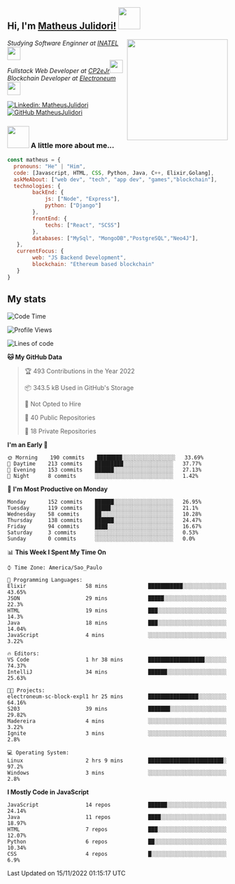 <h2> Hi, I'm <a href="https://matheusjulidori.github.io" target="_blank">Matheus Julidori!</a> <img src="https://media.giphy.com/media/12oufCB0MyZ1Go/giphy.gif" width="50"></h2>
<img align='right' src="https://media.giphy.com/media/3oKIPnAiaMCws8nOsE/giphy.gif" width="230" height="auto">
<p><em>Studying Software Enginner at <a href="http://www.inatel.br" target="_blank">INATEL</a><img src="https://media.giphy.com/media/fYSnHlufseco8Fh93Z/giphy.gif" width="30"></br>
  Fullstack Web Developer at <a href="http://www.cp2ejr.com.br" target="_blank">CP2eJr</a><img src="https://media.giphy.com/media/WUlplcMpOCEmTGBtBW/giphy.gif" width="30"></br>
  Blockchain Developer at <a href="https://www.electroneum.com" target="_blank">Electroneum</a><img src="https://media.giphy.com/media/WUlplcMpOCEmTGBtBW/giphy.gif" width="30"> 
</em></p>

[![Linkedin: MatheusJulidori](https://img.shields.io/badge/-MatheusJulidori-blue?style=flat-square&logo=Linkedin&logoColor=white&link=https://www.linkedin.com/in/MatheusJulidori/)](https://www.linkedin.com/in/MatheusJulidori/)
[![GitHub MatheusJulidori](https://img.shields.io/github/followers/matheusjulidori?label=follow&style=social)](https://github.com/MatheusJulidori)


### <img src="https://media.giphy.com/media/VgCDAzcKvsR6OM0uWg/giphy.gif" width="50"> A little more about me...  

```javascript
const matheus = {
  pronouns: "He" | "Him",
  code: [Javascript, HTML, CSS, Python, Java, C++, Elixir,Golang],
  askMeAbout: ["web dev", "tech", "app dev", "games","blockchain"],
  technologies: {
        backEnd: {
            js: ["Node", "Express"],
            python: ["Django"]
        },
        frontEnd: {
            techs: ["React", "SCSS"]
        },
        databases: ["MySql", "MongoDB","PostgreSQL","Neo4J"],
   },
   currentFocus: {
        web: "JS Backend Development",
        blockchain: "Ethereum based blockchain"
   }
}
```
<h2>My stats</h2>

<!--START_SECTION:waka-->
![Code Time](http://img.shields.io/badge/Code%20Time-236%20hrs%202%20mins-blue)

![Profile Views](http://img.shields.io/badge/Profile%20Views-0-blue)

![Lines of code](https://img.shields.io/badge/From%20Hello%20World%20I%27ve%20Written-668%20Thousand%20lines%20of%20code-blue)

**🐱 My GitHub Data** 

> 🏆 493 Contributions in the Year 2022
 > 
> 📦 343.5 kB Used in GitHub's Storage 
 > 
> 🚫 Not Opted to Hire
 > 
> 📜 40 Public Repositories 
 > 
> 🔑 18 Private Repositories  
 > 
**I'm an Early 🐤** 

```text
🌞 Morning    190 commits    ████████░░░░░░░░░░░░░░░░░   33.69% 
🌆 Daytime    213 commits    █████████░░░░░░░░░░░░░░░░   37.77% 
🌃 Evening    153 commits    ██████░░░░░░░░░░░░░░░░░░░   27.13% 
🌙 Night      8 commits      ░░░░░░░░░░░░░░░░░░░░░░░░░   1.42%

```
📅 **I'm Most Productive on Monday** 

```text
Monday       152 commits    ██████░░░░░░░░░░░░░░░░░░░   26.95% 
Tuesday      119 commits    █████░░░░░░░░░░░░░░░░░░░░   21.1% 
Wednesday    58 commits     ██░░░░░░░░░░░░░░░░░░░░░░░   10.28% 
Thursday     138 commits    ██████░░░░░░░░░░░░░░░░░░░   24.47% 
Friday       94 commits     ████░░░░░░░░░░░░░░░░░░░░░   16.67% 
Saturday     3 commits      ░░░░░░░░░░░░░░░░░░░░░░░░░   0.53% 
Sunday       0 commits      ░░░░░░░░░░░░░░░░░░░░░░░░░   0.0%

```


📊 **This Week I Spent My Time On** 

```text
⌚︎ Time Zone: America/Sao_Paulo

💬 Programming Languages: 
Elixir                   58 mins             ███████████░░░░░░░░░░░░░░   43.65% 
JSON                     29 mins             █████░░░░░░░░░░░░░░░░░░░░   22.3% 
HTML                     19 mins             ███░░░░░░░░░░░░░░░░░░░░░░   14.3% 
Java                     18 mins             ███░░░░░░░░░░░░░░░░░░░░░░   14.04% 
JavaScript               4 mins              ░░░░░░░░░░░░░░░░░░░░░░░░░   3.22%

🔥 Editors: 
VS Code                  1 hr 38 mins        ██████████████████░░░░░░░   74.37% 
IntelliJ                 34 mins             ██████░░░░░░░░░░░░░░░░░░░   25.63%

🐱‍💻 Projects: 
electroneum-sc-block-expl1 hr 25 mins        ████████████████░░░░░░░░░   64.16% 
S203                     39 mins             ███████░░░░░░░░░░░░░░░░░░   29.82% 
Madereira                4 mins              ░░░░░░░░░░░░░░░░░░░░░░░░░   3.22% 
Ignite                   3 mins              ░░░░░░░░░░░░░░░░░░░░░░░░░   2.8%

💻 Operating System: 
Linux                    2 hrs 9 mins        ████████████████████████░   97.2% 
Windows                  3 mins              ░░░░░░░░░░░░░░░░░░░░░░░░░   2.8%

```

**I Mostly Code in JavaScript** 

```text
JavaScript               14 repos            ██████░░░░░░░░░░░░░░░░░░░   24.14% 
Java                     11 repos            ████░░░░░░░░░░░░░░░░░░░░░   18.97% 
HTML                     7 repos             ███░░░░░░░░░░░░░░░░░░░░░░   12.07% 
Python                   6 repos             ██░░░░░░░░░░░░░░░░░░░░░░░   10.34% 
CSS                      4 repos             █░░░░░░░░░░░░░░░░░░░░░░░░   6.9%

```



 Last Updated on 15/11/2022 01:15:17 UTC
<!--END_SECTION:waka-->
